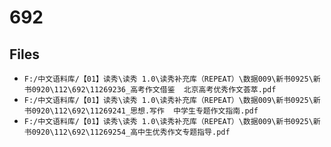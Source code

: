 # 692

## Files

- `F:/中文语料库/【01】读秀\读秀 1.0\读秀补充库（REPEAT）\数据009\新书0925\新书0920\112\692\11269236_高考作文借鉴  北京高考优秀作文荟萃.pdf`
- `F:/中文语料库/【01】读秀\读秀 1.0\读秀补充库（REPEAT）\数据009\新书0925\新书0920\112\692\11269241_思想.写作  中学生专题作文指南.pdf`
- `F:/中文语料库/【01】读秀\读秀 1.0\读秀补充库（REPEAT）\数据009\新书0925\新书0920\112\692\11269254_高中生优秀作文专题指导.pdf`
